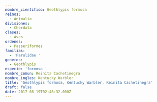 ```yaml
---
nombre_cientifico: Geothlypis formosa
reinos:
  - Animalia
divisiones:
  - Chordata
clases:
  - Aves
ordenes:
  - Passeriformes
familias:
  - 'Parulidae '
generos:
  - Geothlypis
especie: 'formosa '
nombre_comun: Reinita Cachetinegra
nombre_ingles: Kentucky Warbler
title: 'Geothlypis formosa, Kentucky Warbler, Reinita Cachetinegra'
draft: false
date: 2017-08-19T02:46:32.000Z
---
```


